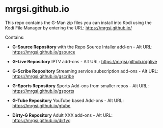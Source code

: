 # mrgsi.github.io
 
This repo contains the G-Man zip files you can install into Kodi using the Kodi File Manager by entering the URL: https://mrgsi.github.io/

Contains:

- **G-Source Repository** with the Repo Source Intaller add-on - 
Alt URL: https://mrgsi.github.io/gsource

- **G-Live Repository** IPTV add-ons - 
Alt URL: https://mrgsi.github.io/glive

- **G-Scribe Repository** Streaming service subscription add-ons - 
Alt URL: https://mrgsi.github.io/gscribe

- **G-Sports Repository** Sports Add-ons from smaller repos - 
Alt URL: https://mrgsi.github.io/gsports

- **G-Tube Repository** YouTube based Add-ons - 
Alt URL: https://mrgsi.github.io/gtube

- **Dirty-G Repository** Adult XXX add-ons - 
Alt URL: https://mrgsi.github.io/dirtyg
